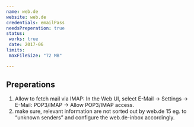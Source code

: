```yaml
---
name: web.de
website: web.de
credentials: emailPass
needsPreperation: true
status:
 works: true
 date: 2017-06
limits:
 maxFileSize: "72 MB"

---
```


## Preperations
1. Allow to fetch mail via IMAP: In the Web UI, select E-Mail -> Settings -> E-Mail: POP3/IMAP -> Allow POP3/IMAP access.
2. make sure, relevant information are not sorted out by web.de 15 eg. to “unknown senders” and configure the web.de-inbox accordingly.